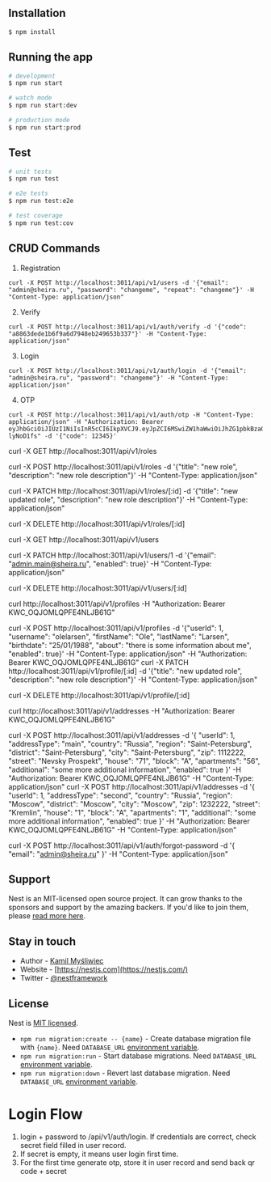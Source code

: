 ## Installation

```bash
$ npm install
```

## Running the app

```bash
# development
$ npm run start

# watch mode
$ npm run start:dev

# production mode
$ npm run start:prod
```

## Test

```bash
# unit tests
$ npm run test

# e2e tests
$ npm run test:e2e

# test coverage
$ npm run test:cov
```

## CRUD Commands
1. Registration
```
curl -X POST http://localhost:3011/api/v1/users -d '{"email": "admin@sheira.ru", "password": "changeme", "repeat": "changeme"}' -H "Content-Type: application/json"
```

2. Verify
```
curl -X POST http://localhost:3011/api/v1/auth/verify -d '{"code": "a8863dede1b6f9a6d7948eb249653b337"}' -H "Content-Type: application/json"
```

3. Login
```
curl -X POST http://localhost:3011/api/v1/auth/login -d '{"email": "admin@sheira.ru", "password": "changeme"}' -H "Content-Type: application/json"
```

4. OTP
```
curl -X POST http://localhost:3011/api/v1/auth/otp -H "Content-Type: application/json" -H "Authorization: Bearer eyJhbGciOiJIUzI1NiIsInR5cCI6IkpXVCJ9.eyJpZCI6MSwiZW1haWwiOiJhZG1pbkBzaGVpcmEucnUiLCJzZWNyZXQiOiJCUkRBNkpZREtGS1g2TklJIiwiaWF0IjoxNjg0NTQ3OTM4LCJleHAiOjE2ODQ1NTM5Mzh9.xJpZxJ6uezaSy297uATP3zjiRj5Y8npskb-lyNoD1fs" -d '{"code": 12345}' 
```

curl -X GET http://localhost:3011/api/v1/roles

curl -X POST http://localhost:3011/api/v1/roles -d '{"title": "new role", "description": "new role description"}' -H "Content-Type: application/json"

curl -X PATCH http://localhost:3011/api/v1/roles/[:id] -d '{"title": "new updated role", "description": "new role description"}' -H "Content-Type: application/json"

curl -X DELETE http://localhost:3011/api/v1/roles/[:id]

curl -X GET http://localhost:3011/api/v1/users


curl -X PATCH http://localhost:3011/api/v1/users/1 -d '{"email": "admin.main@sheira.ru", "enabled": true}' -H "Content-Type: application/json"

curl -X DELETE http://localhost:3011/api/v1/users/[:id]

curl http://localhost:3011/api/v1/profiles -H "Authorization: Bearer KWC_OQJOMLQPFE4NLJB61G"

curl -X POST http://localhost:3011/api/v1/profiles -d '{"userId": 1, "username": "olelarsen", "firstName": "Ole", "lastName": "Larsen", "birthdate": "25/01/1988", "about": "there is some information about me", "enabled": true}' -H "Content-Type: application/json" -H "Authorization: Bearer KWC_OQJOMLQPFE4NLJB61G"
curl -X PATCH http://localhost:3011/api/v1/profile/[:id] -d '{"title": "new updated role", "description": "new role description"}' -H "Content-Type: application/json"

curl -X DELETE http://localhost:3011/api/v1/profile/[:id]

curl http://localhost:3011/api/v1/addresses -H "Authorization: Bearer KWC_OQJOMLQPFE4NLJB61G"

curl -X POST http://localhost:3011/api/v1/addresses -d '{ "userId": 1, "addressType": "main",   "country": "Russia", "region": "Saint-Petersburg", "district": "Saint-Petersburg", "city": "Saint-Petersburg", "zip": 1112222, "street": "Nevsky Prospekt", "house": "71", "block": "A", "apartments": "56", "additional": "some more additional information", "enabled": true }' -H "Authorization: Bearer KWC_OQJOMLQPFE4NLJB61G" -H "Content-Type: application/json"
curl -X POST http://localhost:3011/api/v1/addresses -d '{ "userId": 1, "addressType": "second", "country": "Russia", "region": "Moscow",           "district": "Moscow",           "city": "Moscow",           "zip": 1232222, "street": "Kremlin",         "house": "1",  "block": "A", "apartments": "1",  "additional": "some more additional information", "enabled": true }' -H "Authorization: Bearer KWC_OQJOMLQPFE4NLJB61G" -H "Content-Type: application/json"

curl -X POST http://localhost:3011/api/v1/auth/forgot-password -d '{ "email": "admin@sheira.ru" }' -H "Content-Type: application/json"

## Support

Nest is an MIT-licensed open source project. It can grow thanks to the sponsors and support by the amazing backers. If you'd like to join them, please [read more here](https://docs.nestjs.com/support).

## Stay in touch

- Author - [Kamil Myśliwiec](https://kamilmysliwiec.com)
- Website - [https://nestjs.com](https://nestjs.com/)
- Twitter - [@nestframework](https://twitter.com/nestframework)

## License

Nest is [MIT licensed](LICENSE).

* `npm run migration:create -- {name}` - Create database migration file with `{name}`. Need `DATABASE_URL` [environment variable](#environment-variables).
* `npm run migration:run` - Start database migrations. Need `DATABASE_URL` [environment variable](#environment-variables).
* `npm run migration:down` - Revert last database migration. Need `DATABASE_URL` [environment variable](#environment-variables).

# Login Flow

1. login + password to /api/v1/auth/login. If credentials are correct, check secret field filled in user record. 
2. If secret is empty, it means user login first time. 
3. For the first time generate otp, store it in user record and send back qr code + secret